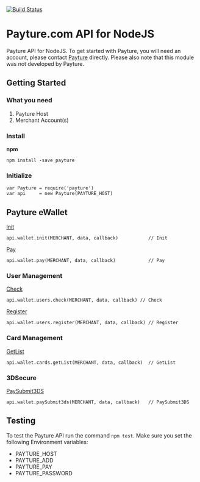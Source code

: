 [![Build Status](https://travis-ci.org/cderche/payture-node.svg?branch=wallet-test)](https://travis-ci.org/cderche/payture-node)

# Payture.com API for NodeJS
Payture API for NodeJS. To get started with Payture, you will need an account, please contact [Payture](http://payture.com/) directly. Please also note that this module was not developed by Payture.

## Getting Started

### What you need
1. Payture Host
2. Merchant Account(s)

### Install
**npm**
```console
npm install -save payture
```

### Initialize
```node
var Payture = require('payture')
var api     = new Payture(PAYTURE_HOST)
```

## Payture eWallet
[Init](http://payture.com/integration/api/#payture-ewallet_init_)
```node
api.wallet.init(MERCHANT, data, callback)           // Init
```
[Pay](http://payture.com/integration/api/#payture-ewallet_pay_)
```node
api.wallet.pay(MERCHANT, data, callback)            // Pay
```
### User Management
[Check](http://payture.com/integration/api/#payture-ewallet_user-management_check_)
```node
api.wallet.users.check(MERCHANT, data, callback) // Check
```
[Register](http://payture.com/integration/api/#payture-ewallet_user-management_register_)
```node
api.wallet.users.register(MERCHANT, data, callback) // Register
```
### Card Management
[GetList](http://payture.com/integration/api/#payture-ewallet_card-management_getlist_)
```node
api.wallet.cards.getList(MERCHANT, data, callback)  // GetList
```

### 3DSecure
[PaySubmit3DS](http://payture.com/integration/api/#3d-secure_payture-ewallet_)
```node
api.wallet.paySubmit3ds(MERCHANT, data, callback)   // PaySubmit3DS
```

## Testing
To test the Payture API run the command ```npm test```. Make sure you set the following Environment variables:
- PAYTURE_HOST
- PAYTURE_ADD
- PAYTURE_PAY
- PAYTURE_PASSWORD
